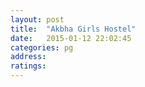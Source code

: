 ```yaml
---
layout: post
title:  "Akbha Girls Hostel"
date:   2015-01-12 22:02:45
categories: pg
address: 
ratings:
---
```

